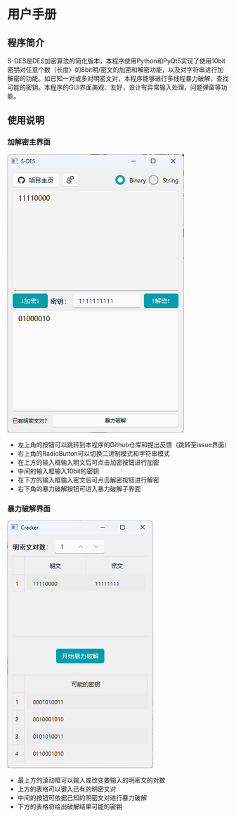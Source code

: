 # 用户手册



## 程序简介

​	S-DES是DES加密算法的简化版本，本程序使用Python和PyQt5实现了使用10bit密钥对任意个数（长度）的8bit明/密文的加密和解密功能，以及对字符串进行加解密的功能。如已知一对或多对明密文对，本程序能够进行多线程暴力破解，查找可能的密钥。本程序的GUI界面美观、友好，设计有异常输入处理，问题弹窗等功能。



## 使用说明

### 加解密主界面

![cryption](assets/cryption.png)

- 左上角的按钮可以跳转到本程序的Github仓库和提出反馈（跳转至issue界面）
- 右上角的RadioButton可以切换二进制模式和字符串模式
- 在上方的输入框输入明文后可点击加密按钮进行加密
- 中间的输入框输入10bit的密钥
- 在下方的输入框输入密文后可点击解密按钮进行解密
- 右下角的暴力破解按钮可进入暴力破解子界面

### 暴力破解界面

![cracker](assets/cracker.png)

- 最上方的滚动框可以输入或改变要输入的明密文的对数
- 上方的表格可以键入已有的明密文对
- 中间的按钮可依据已知的明密文对进行暴力破解
- 下方的表格将给出破解结果可能的密钥